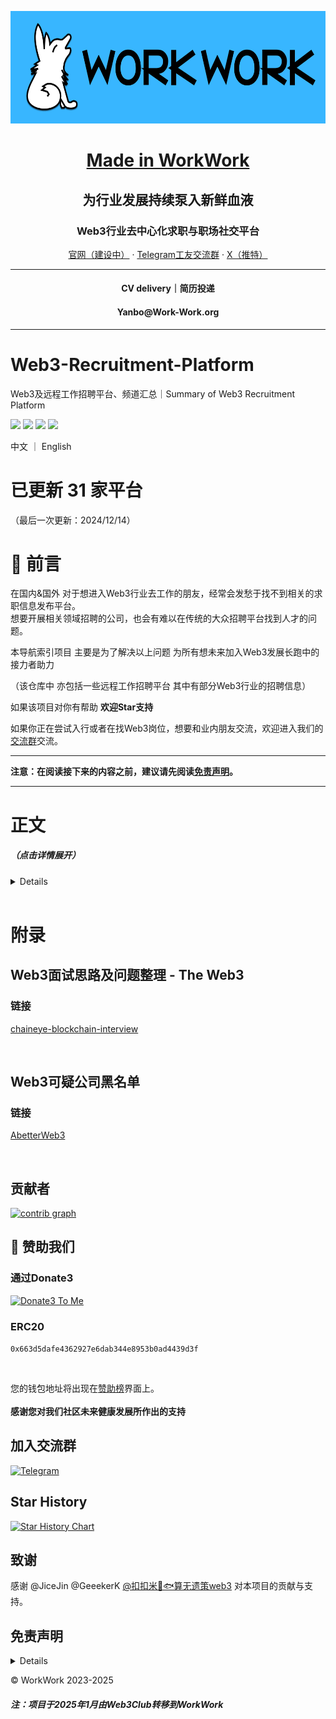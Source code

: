 <div align="center">
  <p><img src="/logo/Work-Work_font_logo.png" alt="Work-Work logo" width="576" height="180"></p>
  <p> <h1>  <a href="https://github.com/workworkweb3">Made in WorkWork</a>  </h1>  </p>
    <p> <h2> 为行业发展持续泵入新鲜血液 </h2> </p>
   <p> <h3> Web3行业去中心化求职与职场社交平台 </h3> </p>
  <p>
    <a href="https://www.work-work.org">官网（建设中）</a>
    ·
    <a href="https://www.t.me/WorkWorkWeb3/">Telegram工友交流群</a>
    ·
    <a href="https://www.x.com/WorkWorkWeb3/">X（推特）</a>


 ---
 
  <p> <h4> CV delivery｜简历投递</h4> <p>
  <p> <h4>Yanbo@Work-Work.org </h4> <p>

  
    

  </p>
</div>

---

# Web3-Recruitment-Platform
Web3及远程工作招聘平台、频道汇总｜Summary of Web3 Recruitment Platform

<a href=""> <img src="https://badgen.net/badge/docs/%E5%9C%A8%E7%BA%BF%E9%98%85%E8%AF%BB?icon=chrome&color=black"></a>
    <a href="https://github.com/WorkWorkWeb3/Web3-Recruitment-Platform"> <img src="https://badgen.net/github/stars/WorkWorkWeb3/Web3-Recruitment-Platform?icon=github&color=black"></a>
    <a href="https://github.com/WorkWorkWeb3/Web3-Recruitment-Platform"> <img src="https://badgen.net/github/forks/WorkWorkWeb3/Web3-Recruitment-Platform?icon=github&color=black"></a>
    <a href="https://github.com/WorkWorkWeb3/Web3-Recruitment-Platform/blob/main/LICENSE"> <img src="https://badgen.net/badge/license/Creative Commons Attribution Share Alike 4.0 International/"></a>
    <br>

中文 ｜ English



#  已更新 31 家平台
（最后一次更新：2024/12/14）



# 📄 前言
在国内&国外 对于想进入Web3行业去工作的朋友，经常会发愁于找不到相关的求职信息发布平台。<br>
想要开展相关领域招聘的公司，也会有难以在传统的大众招聘平台找到人才的问题。

本导航索引项目 主要是为了解决以上问题 为所有想未来加入Web3发展长跑中的接力者助力

（该仓库中 亦包括一些远程工作招聘平台 其中有部分Web3行业的招聘信息）

如果该项目对你有帮助 **欢迎Star支持**

如果你正在尝试入行或者在找Web3岗位，想要和业内朋友交流，欢迎进入我们的[交流群](https://github.com/WorkWorkWeb3/Web3-Recruitment-Platform/blob/main/README.md#%E5%8A%A0%E5%85%A5%E4%BA%A4%E6%B5%81%E7%BE%A4)交流。

---

**注意：在阅读接下来的内容之前，建议请先阅读[免责声明](https://github.com/Web3-Club/Web3-Recruitment-Website/blob/main/README.md#%E5%85%8D%E8%B4%A3%E5%A3%B0%E6%98%8E )。**

---
# 正文
##### （点击详情展开）

<details>

（以下按照首字母排序）

<br>
<br>
<br>

## AbetterWeb3

### 链接

[Abetterweb3](https://abetterweb3.notion.site/)

### 语言
中文 

### 简介

AbetterWeb3是一个基于Notion应用程序的中文Web3招聘社区。

它由Web3行业从业者创建，旨在为Web3行业提供更好的招聘服务。

与一般的招聘网站不同，AbetterWeb3绝不发布任何关于联盟链生态的招聘。

在AbetterWeb3中，您可以找到各种类型的Web3工作机会，包括区块链工程师、前端开发、产品经理、设计师等。

AbetterWeb3致力于找到最好的人才，同时也为求职者提供了更多学习机会。

因此，该平台还提供了Web3行业的学习资源和技术博客，帮助用户了解行业趋势、技术变化和最佳实践。

<br>

## Blockchain.works-hub.com

### 链接
[Blockchain.works-hub.com](https://blockchain.works-hub.com/)

### 语言
英语

### 简介
Discover the best Blockchain opportunities with Blockchain Works.

## Cryptocurrency Jobs
### 链接

[Cryptocurrency Jobs](https://cryptocurrencyjobs.co/)

### 语言
英语

### 简介

Cryptocurrency Jobs 是一个Web3招聘网站。它的目标是为数字货币和区块链行业提供最好的人才招聘服务。

该网站提供全球范围内的远程和本地工作机会，

比如 NFT、DAO、DeFi 等等。

<br>



## Crypto.jobs

### 链接

[crypto.jobs](https://crypto.jobs/)

### 语言
英语

### 简介
CryptoJobs是一家Web3招聘网站。它旨在连接数字货币和区块链领域的雇主和求职者。该网站提供充满活力的工作机会，适合具有编程、市场营销、审计和其他各种技能的求职者。

除了工作机会外，CryptoJobs还提供许多教育资源，使用户能够了解Web3生态系统以及最新的加密货币发展趋势。

<br>

## Cryptojobs.com

### 链接

[Cryptojobs.com](https://www.cryptojobs.com/)

### 语言
英语

### 简介
Cryptojobs.com 是连续创业者Carl Runefelt建立的招聘平台，该平台旨在为 Web3 组织和人才之间搭建桥梁。


<br>

## CryptoJobslist

### 链接
[CryptoJobslist](https://CryptoJobslist.com)

### 语言
英语

### 简介

<br>


## DeFi Jobs
### 链接

[DeFi Jobs](https://www.defi.jobs/)

### 语言
英语

### 简介
DeFi.jobs是一个专门为金融领域的去中心化金融（DeFi）项目提供招聘服务的网站。

该网站的目标是建立一个透明、可靠、高效的招聘平台，帮助有意愿加入DeFi行业的人才快速找到合适的职位。

使用DeFi.jobs非常简单，只需在主页浏览正在发布的的工作机会即可。

<br>

## DeJob
### 链接

[官网](https://www.dejob.top/) | [中文频道](https://t.me/DeJob_official) | [英文频道](https://t.me/DeJob_Global)

### 语言
中文 英语

### 简介 

DeJob，是一个专注于Web3的公益性质招聘求职平台。

(注：从2025年年初开始，Dejob提交岗位超过1个需要收费)

<br>

## 登链招聘

### 语言
中文

### 链接

[learnblockchain](https://learnblockchain.cn/jobs)

### 简介

登链社区是一个开放的社区，社区成员一起贡献、相互分享并引以为傲。

以上链接是登链官网官网的招聘专栏

<br>


## 电鸭社区
### 链接

[电鸭社区](https://eleduck.com)

### 语言
中文

### 简介

电鸭社区是国内最早的远程工作社区，也是互联网工作者们的聚集地。 

「只工作，不上班」是他们倡导的工作态度。

电鸭拥有一个强大的社区 

在社区，你可以进行有价值的话题讨论，也分享远程、外包、零活、兼职、驻场等非主流工作机会。

你可以在电鸭社区找到Web3远程工作。

<br>

## Dynamite Jobs

### 链接
[Dynamite Jobs](https://dynamitejobs.com/)

### 语言
英语

### 简介
初创/小型企业远程招聘平台

<br>

## Foresight news｜Jobs

### 链接
[Foresight news｜Jobs](https://foresightnews.pro/job)

### 语言
中文+英语（平台有筛选按钮）

### 简介

Froesight是一家聚焦Crypto 及Web3 等前沿领域的中文内容平台，秉持中立、客观及开放的态度，希望与读者们一起「遇见」未来。

其中的「Job」板块 有相当多的Web3招聘信息发布 而且可以一键筛选“只看中文招聘”。

<br>

## JustRemote

### 链接
[JustRemote](https://justremote.co/)

### 语言
英语

### 简介

小众的远程招聘平台（部分职位需要付费查看）

<br>

## Job Protocol

### 链接
[Job Protocol](https://www.jobprotocol.xyz/) 

### 语言
英语

### 简介
> The OpenRecruitment Network <br>

> Job Protocol connects companies with an ecosystem of talent partners to hire the right candidate faster and cheaper. Get started in the network as a freelance recruiter, agency, community, job board, HR tech business, publication, event...

<br>

## Linkedin/领英


### 链接
[Linkedin](https://www.linkedin.com/)


### 语言
全语言

### 简介

领英作为职场社交软件，其中亦可以找到Web3/Remote工作，虽然查找难度可能相比纯Web3招聘平台要难。

<br>

## Rebase
### 链接
[Rebase](https://rebase.network/job)

### 语言
中文

### 简介
Rebase 开发者社区的招聘信息

<br>

## Remote3.co
### 链接

[Remote3](https://remote3.co/web3-jobs)

### 语言
英语

### 简介
Discover 4,100+ remote Web3 Jobs around the world at companies working on blockchain, smart contract, DeFi, NFT, crypto etc.

<br>

## @Remote_cn(远程工作者)

### 链接

[远程工作者](https://t.me/remote_cn)

### 语言 
中文

### 简介
中文区比较大的远程工作Telegram频道，会收集多家远程工作平台的招聘信息流。

<br>

## Remote-Jobs
### 链接

[remote-jobs](https://github.com/remoteintech/remote-jobs)

### 语言
英语

### 简介
一个拥有27.8k（截止到2024.05）stars数量的GitHub仓库，内容是支持远程工作公司汇总列表，一共有700+公司。

<br>

## RemoteOK
### 链接
[RemoteOK](https://remoteok.com/)

### 语言
英语

### 简介
独立开发者做的远程工作平台，信息容易筛选，有很多大厂相关信息。

<br>

## Smart Deer
### 链接

[Smart Deer](https://smartdeer.com)

### 语言
英语+中文 （依照系统语言 会有所调整）

### 简介
SmartDeer 是面向全球市场、专注于 Web3 项目和人才连接的招聘平台，为全球 Web3 builders 提供更灵活、更高薪、更面向未来、更高价值捕获的机会。

目前有 iOS 和 Android 双端 app。 

<br>
<br>

## Stablegram
### 链接
[Stablegram](https://stablegram.com/)

### 语言
英语

### 简介
> We help talent to find the most promising Web3 companies
> Find a crypto career you'll love.

<br>
<br>

## Talentverse Platform

### 链接

[Talentverse Position List](https://talent-verse.notion.site/Talentverse-690e2af2939346b1bace7a7bb959c12d)

### 语言

中文 英语

**(具体视招聘方JD)**

### 简介

> Talentverse是一家刚创立不久的专注于Web3及AI等新兴领域的人才招聘平台，致力于为区块链和人工智能领域的企业提供最优质的人才服务。团队Base在亚洲和北美，由资深猎头、知名项目方运营专家和名校区块链协会骨干组成。成员大多来自互联网大厂和头部交易所，拥有清北名校背景和多年猎头招聘经验。

<br>
<br>




## Tintinland Job 看板
(更新：链接已失效)

### 链接

~~[Tintinland Job](https://attractive-spade-1e3.notion.site/37f6da2316a845fba6ff6f62f3c50289?v=e88aaffca0ee462db5e9daa53946059f)~~

### 语言
~~中文~~

### 简介

~~TinTinLand是一个专注于Web3开发者社区的平台。~~

~~聚焦于推动区块链技术的发展，为开发者提供前沿的科技资讯、技术课程、研讨会、黑客松创业大赛及行业招聘。~~

~~他们致力于支持Web3开发者的成长，并赋能更多的人加入并参与到Web3的建设中来。~~

~~也欢迎你加入 链接全球的爱好者、开发者、创业者的TinTinLand社区，共同定义并构建未来。~~

~~（以上官方链接是Tintinland社区 的官方工作看板）~~

<br>
<br>

## Solana Job

### 链接
[Solana Job](https://jobs.solana.com/jobs)

### 语言
英语

### 简介

Solana Job 是Solana 官方提供的一个招聘平台，其中大部分机会是Solana 链的，也有少量其他链的机会。但是基本都是海外的一些公司，因此除了专业技能外,对于英语要求较高。

<br>

## UpWork

### 链接

[UpWork](https://www.upwork.com/)

### 语言

英语

### 简介

Upwork 是一个全球性的自由职业市场平台，它连接了来自世界各地的自由职业者和客户。自由职业者可以在该平台上提供各种服务，包括但不限于编程、设计、写作、翻译、营销等。客户则可以在平台上发布工作需求，寻找合适的自由职业者来完成特定任务或项目。Upwork 提供了一个在线工作环境，使得远程工作和协作变得更加便捷。此外，它还提供了一些工具来帮助管理项目、支付和合同等。该平台面向国际,因此除了专业技能外,对于英语要求较高。

<br>

## Web3 Career

### 链接

[Web3 Career](https://web3.career/)

### 语言
英语

### 简介
Web3 Career是一个专门面向Web3行业的职业平台，旨在帮助招聘者在数字货币和区块链领域找到最佳的人才，同时也为求职者提供了一个寻找Web3行业工作机会的平台。

该网站提供零散的工作岗位和远程工作机会，包括软件工程、产品管理、市场营销等不同职位。

<br>

## Web3 Expert

### 链接
[Web3 Expert](https://web3-expert.com/)

### 语言
日语

### 简介
日本首个专门面向Web3领域的招聘网站。包括全职、自由职业和兼职，适合希望在Web3创业公司或远程工作的人。

<br>

## Web3 Frontend

### 公众号名称
Web3 Frontend

### 语言
中文

### 简介
一个非常全面的、分享Web3前端信息的公众号平台。具有严格的筛查机制，提高Web3前端，移动端UX产品体验.

<br>

## Web3 Job Database

### 链接

[Web3 Job Database](https://docs.google.com/spreadsheets/d/1jxymnRoNf05quL4QCr69702AEAC1QQroX-_gl9iNz_A/edit#gid=870926729)

### 语言
英语

### 简介
一个含有Web3招聘信息汇总的谷歌表格

<br>

### Web3-Jobs.jp

### 链接
[Web3-Jobs.jp](https://web3-job.jp/)

### 语言
日语

### 简介
ゲーム・エンタメ業界に特化したフリーランスエージェントであるコンフィデンス・プロが提供するWeb3.0特化の案件サイトです。

聚焦于快速匹配需求，界面更加简洁流畅。使用体验不错。

<br>

## who-is-hiring / rebase-network

### 链接

[who-is-hiring](https://github.com/rebase-network/who-is-hiring)

### 语言
中文

### 简介
一个收集区块链工作机会的GitHub仓库。

该平台从各种科技公司收集和汇总了工作空缺。

该存储库对有兴趣找到技术工作机会的求职者有帮助，因为它提供了一个集中的位置来浏览多家公司的工作清单。

<br>

## WithB

### 链接
[WithB](https://withb.co.jp/)


### 语言
日语

### 简介
ブロックチェーン・暗号資産・WEB3業界の求人メディア 

会提供详细的企业背景信息和职位说明，更适合寻找长远职业发展的大佬。

<br>


## Wellfound

### 链接

[Wellfound](https://wellfound.com/)

### 语言
英语

### 简介

初创公司为主的远程招聘平台

</details>

<br>

# 附录

## Web3面试思路及问题整理 - The Web3

### 链接

[chaineye-blockchain-interview](https://github.com/the-web3/chaineye-blockchain-interview)

<br>

## Web3可疑公司黑名单

### 链接

[AbetterWeb3](https://abetterweb3.notion.site/6aeadfdaeded4c159155fa87a6b3a4c6?v=e89a605279814fc48fa8b3e07990e68e)


<br>

## 贡献者

[![contrib graph](https://contrib.rocks/image?repo=Web3-Club/Web3-Recruitment-Website)](https://github.com/Web3-Club/Web3-Recruitment-Website/graphs/contributors)  

## 💐 赞助我们
### 通过Donate3

<a href="https://www.donate3.xyz/donateTo?cid=bafkreif5ecvwp7vanir2geib43nws7zvaac46rvlryzwwm47knutcv6xee" target="_blank"><img src="https://www.donate3.xyz/Donate3ToMe.svg" alt="Donate3 To Me"></a>

### ERC20
`0x663d5dafe4362927e6dab344e8953b0ad4439d3f`

<br>

您的钱包地址将出现在[赞助榜](https://github.com/Web3-Club/Sponsor)界面上。<br>  
**感谢您对我们社区未来健康发展所作出的支持**

## 加入交流群
[![Telegram](https://img.shields.io/badge/@WorkWork-2CA5E0?style=for-the-badge&logo=telegram&logoColor=white)](https://t.me/WorkWorkWeb3) 


## Star History

[![Star History Chart](https://api.star-history.com/svg?repos=WorkWorkWeb3/Web3-Recruitment-Platform&type=Date)](https://star-history.com/#WorkWorkWeb3/Web3-Recruitment-Platform&Date)


## 致谢
感谢 @JiceJin @GeeekerK [@扣扣米🫧🐟算无遗策web3](https://x.com/KOKOMI0222_) 对本项目的贡献与支持。

## 免责声明
<details>
All information provided by this project is for reference and use only, and cannot guarantee the accuracy, completeness and timeliness of the website content. This website is not responsible for any losses, injuries, or other incidents caused by the use of website information.

The Web3 job search engine information provided by this project is for convenience only and does not represent any guarantee or endorsement of the content, services, or reliability of these websites. This website is not responsible for any information, products or services provided by these Web3 job search engines. Therefore, if you visit or use any links or resources we provide, you do so at your own risk.

This project is also not responsible for any losses or injuries caused by internal or external links, third-party information or services. This website is not obliged to check the accuracy, commerciality, legality or completeness of such information.

We recommend that you carefully evaluate the content, services, and reliability of Web3 job search engines when visiting and using them. Considering the rapid changes in Web3 technology and the market, we cannot guarantee the timely update of the information and website addresses provided.

By using the information we provide, you accept the terms and conditions of this disclaimer. If you have any questions or concerns about the accuracy of the information, please verify it yourself and contact the relevant website or company for help and support.

Finally, we reserve the right to modify, update or delete this statement at any time. If you have any questions or comments, please contact us at yanbo@Work-Work.org.

</details>


©️ WorkWork 2023-2025



##### 注：项目于2025年1月由Web3Club转移到WorkWork
